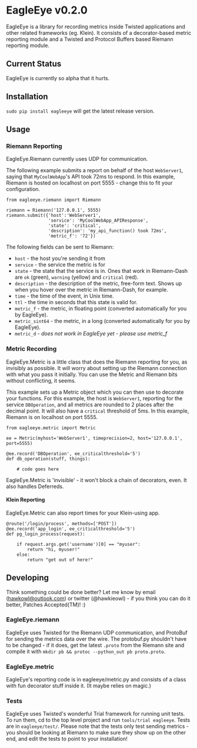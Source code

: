 # EagleEye v0.2.0

EagleEye is a library for recording metrics inside Twisted applications and other related frameworks (eg. Klein). It consists of a decorator-based metric reporting module and a Twisted and Protocol Buffers based Riemann reporting module.

## Current Status

EagleEye is currently so alpha that it hurts.

## Installation

`sudo pip install eagleeye` will get the latest release version.

## Usage

### Riemann Reporting

EagleEye.Riemann currently uses UDP for communication. 

The following example submits a report on behalf of the host `WebServer1`, saying that `MyCoolWebApp`'s API took 72ms to respond. In this example, Riemann is hosted on localhost on port 5555 - change this to fit your configuration.

```
from eagleeye.riemann import Riemann

riemann = Riemann('127.0.0.1', 5555)
riemann.submit({'host':'WebServer1',
                'service': 'MyCoolWebApp_APIResponse',
                'state': 'critical',
                'description': 'my_api_function() took 72ms',
                'metric_f': '72'})
```

The following fields can be sent to Riemann:

* `host` - the host you're sending it from
* `service` - the service the metric is for
* `state` - the state that the service is in. Ones that work in Riemann-Dash are `ok` (green), `warning` (yellow) and `critical` (red).
* `description` - the description of the metric, free-form text. Shows up when you hover over the metric in Riemann-Dash, for example.
* `time` - the time of the event, in Unix time.
* `ttl` - the time in seconds that this state is valid for.
* `metric_f` - the metric, in floating point (converted automatically for you by EagleEye).
* `metric_sint64` - the metric, in a long (converted automatically for you by EagleEye).
* `metric_d` - *does not work in EagleEye yet - please use metric_f*

### Metric Recording

EagleEye.Metric is a little class that does the Riemann reporting for you, as invisibly as possible. It will worry about setting up the Riemann connection with what you pass it initially. You can use the Metric and Riemann bits without conflicting, it seems.

This example sets up a Metric object which you can then use to decorate your functions. For this example, the host is `WebServer1`, reporting for the service `DBOperation`, and all metrics are rounded to 2 places after the decimal point. It will also have a `critical` threshold of 5ms. In this example, Riemann is on localhost on port 5555.

```
from eagleeye.metric import Metric

ee = Metric(myhost='WebServer1', timeprecision=2, host='127.0.0.1', port=5555)

@ee.record('DBOperation', ee_criticalthreshold='5')
def db_operation(stuff, things):

    # code goes here
```

EagleEye.Metric is 'invisible' - it won't block a chain of decorators, even. It also handles Deferreds.

#### Klein Reporting

EagleEye.Metric can also report times for your Klein-using app.

```
@route('/login/process', methods=['POST'])
@ee.record('app_login', ee_criticalthreshold='5')
def pg_login_process(request):

    if request.args.get('username')[0] == "myuser":
        return "hi, myuser!"
    else:
        return "get out of here!"
```

## Developing

Think something could be done better? Let me know by email (hawkowl@outlook.com) or twitter (@hawkieowl) - if you think you can do it better, Patches Accepted(TM)! :)

### EagleEye.riemann

EagleEye uses Twisted for the Riemann UDP communication, and ProtoBuf for sending the metrics data over the wire. The protobuf.py shouldn't have to be changed - if it does, get the latest `.proto` from the Riemann site and compile it with `mkdir pb && protoc --python_out pb proto.proto`.

### EagleEye.metric

EagleEye's reporting code is in eagleeye/metric.py and consists of a class with fun decorator stuff inside it. (It maybe relies on magic.)

### Tests

EagleEye uses Twisted's wonderful Trial framework for running unit tests. To run them, cd to the top level project and run `tools/trial eagleeye`. Tests are in `eagleeye/test/`. Please note that the tests only test sending metrics - you should be looking at Riemann to make sure they show up on the other end, and edit the tests to point to your installation!